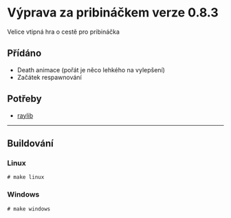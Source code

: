 # Výprava za pribináčkem verze 0.8.3
Velice vtipná hra o cestě pro pribináčka

## Přídáno
- Death animace (pořát je něco lehkého na vylepšení)
- Začátek respawnování

## Potřeby
- [raylib](https://github.com/raysan5/raylib)

-------------
## Buildování
### Linux
`# make linux`

### Windows
`# make windows`
